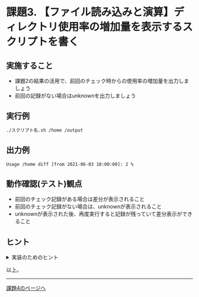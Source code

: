 # 課題3. 【ファイル読み込みと演算】ディレクトリ使用率の増加量を表示するスクリプトを書く

## 実施すること

- 課題2の結果の活用で、前回のチェック時からの使用率の増加量を出力しましょう
- 前回の記録がない場合はunknownを出力しましょう

## 実行例

```bash
./スクリプト名.sh /home /output
```

## 出力例

```text
Usage /home diff [from 2021-06-03 10:00:00]: 2 %
```

## 動作確認(テスト)観点

- 前回のチェック記録がある場合は差分が表示されること
- 前回のチェック記録がない場合は、unknownが表示されること
- unknownが表示された後、再度実行すると記録が残っていて差分表示ができること

## ヒント

<details>
<summary>実装のためのヒント</summary>
<div>

- $(())演算、dateコマンドを活用

</div>
</details>

以上。

---

[課題4のページへ](../04/README.md)